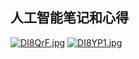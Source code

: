 ## 人工智能笔记和心得
[![DI8QrF.jpg](https://s3.ax1x.com/2020/12/02/DI8QrF.jpg)](https://imgchr.com/i/DI8QrF)
[![DI8YP1.jpg](https://s3.ax1x.com/2020/12/02/DI8YP1.jpg)](https://imgchr.com/i/DI8YP1)